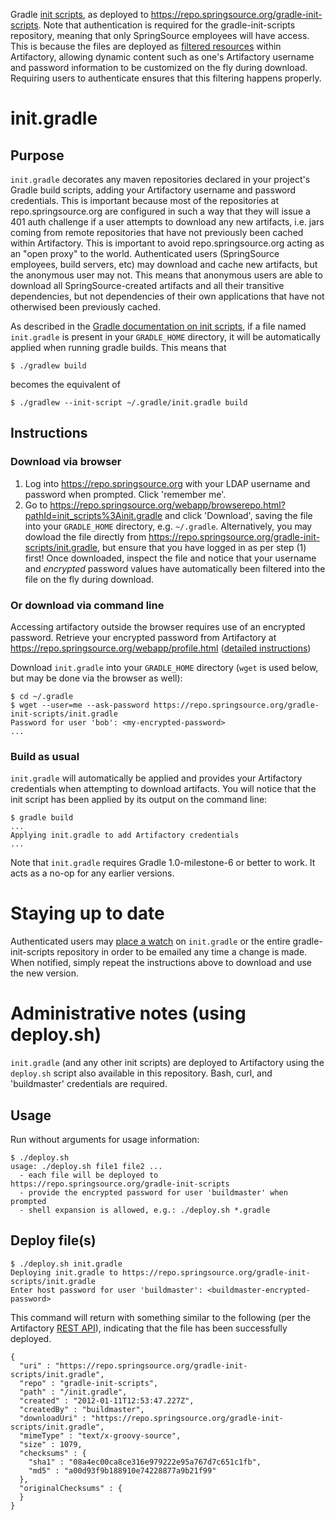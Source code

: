 Gradle [init scripts](http://www.gradle.org/init_scripts), as deployed to https://repo.springsource.org/gradle-init-scripts. Note that authentication is required for the gradle-init-scripts repository, meaning that only SpringSource employees will have access. This is because the files are deployed as [filtered resources](http://wiki.jfrog.org/confluence/display/RTF/Filtered+Resources) within Artifactory, allowing dynamic content such as one's Artifactory username and password information to be customized on the fly during download. Requiring users to authenticate ensures that this filtering happens properly.

# init.gradle

## Purpose

`init.gradle` decorates any maven repositories declared in your project's Gradle build scripts, adding your Artifactory username and password credentials.  This is important because most of the repositories at repo.springsource.org are configured in such a way that they will issue a 401 auth challenge if a user attempts to download any new artifacts, i.e. jars coming from remote repositories that have not previously been cached within Artifactory.  This is important to avoid repo.springsource.org acting as an "open proxy" to the world.  Authenticated users (SpringSource employees, build servers, etc) may download and cache new artifacts, but the anonymous user may not.  This means that anonymous users are able to download all SpringSource-created artifacts and all their transitive dependencies, but not dependencies of their own applications that have not otherwised been previously cached.

As described in the [Gradle documentation on init scripts](http://www.gradle.org/init_scripts), if a file named `init.gradle` is present in your `GRADLE_HOME` directory, it will be automatically applied when running gradle builds.  This means that

    $ ./gradlew build

becomes the equivalent of

    $ ./gradlew --init-script ~/.gradle/init.gradle build

## Instructions

### Download via browser

1. Log into https://repo.springsource.org with your LDAP username and password when prompted. Click 'remember me'.
2. Go to https://repo.springsource.org/webapp/browserepo.html?pathId=init_scripts%3Ainit.gradle and click 'Download', saving the file into your `GRADLE_HOME` directory, e.g. `~/.gradle`.  Alternatively, you may dowload the file directly from https://repo.springsource.org/gradle-init-scripts/init.gradle, but ensure that you have logged in as per step (1) first!  Once downloaded, inspect the file and notice that your username and _encrypted_ password values have automatically been filtered into the file on the fly during download.

### Or download via command line

Accessing artifactory outside the browser requires use of an encrypted password.  Retrieve your encrypted password from Artifactory at https://repo.springsource.org/webapp/profile.html ([detailed instructions](http://wiki.jfrog.org/confluence/display/RTF/Centrally+Secure+Passwords#CentrallySecurePasswords-UsingYourSecurePassword))

Download `init.gradle` into your `GRADLE_HOME` directory (`wget` is used below, but may be done via the browser as well):

    $ cd ~/.gradle
    $ wget --user=me --ask-password https://repo.springsource.org/gradle-init-scripts/init.gradle
    Password for user 'bob': <my-encrypted-password>
    ...

### Build as usual

`init.gradle` will automatically be applied and provides your Artifactory credentials when attempting to download artifacts. You will notice that the init script has been applied by its output on the command line:

    $ gradle build
    ...
    Applying init.gradle to add Artifactory credentials
    ...

Note that `init.gradle` requires Gradle 1.0-milestone-6 or better to work.  It acts as a no-op for any earlier versions.


# Staying up to date

Authenticated users may [place a watch](http://wiki.jfrog.org/confluence/display/RTF/Watches) on `init.gradle` or the entire gradle-init-scripts repository in order to be emailed any time a change is made.  When notified, simply repeat the instructions above to download and use the new version.


# Administrative notes (using deploy.sh)

`init.gradle` (and any other init scripts) are deployed to Artifactory using the `deploy.sh` script also available in this repository. Bash, curl, and 'buildmaster' credentials are required.

## Usage

Run without arguments for usage information:

    $ ./deploy.sh
    usage: ./deploy.sh file1 file2 ...
      - each file will be deployed to https://repo.springsource.org/gradle-init-scripts
      - provide the encrypted password for user 'buildmaster' when prompted
      - shell expansion is allowed, e.g.: ./deploy.sh *.gradle

## Deploy file(s)

    $ ./deploy.sh init.gradle
    Deploying init.gradle to https://repo.springsource.org/gradle-init-scripts/init.gradle
    Enter host password for user 'buildmaster': <buildmaster-encrypted-password>

This command will return with something similar to the following (per the Artifactory [REST API](http://wiki.jfrog.org/confluence/display/RTF/Artifactory's+REST+API#Artifactory%27sRESTAPI-DeployArtifact)), indicating that the file has been successfully deployed.

    {
      "uri" : "https://repo.springsource.org/gradle-init-scripts/init.gradle",
      "repo" : "gradle-init-scripts",
      "path" : "/init.gradle",
      "created" : "2012-01-11T12:53:47.227Z",
      "createdBy" : "buildmaster",
      "downloadUri" : "https://repo.springsource.org/gradle-init-scripts/init.gradle",
      "mimeType" : "text/x-groovy-source",
      "size" : 1079,
      "checksums" : {
        "sha1" : "08a4ec00ca8ce316e979222e95a767d7c651c1fb",
        "md5" : "a00d93f9b188910e74228877a9b21f99"
      },
      "originalChecksums" : {
      }
    }
